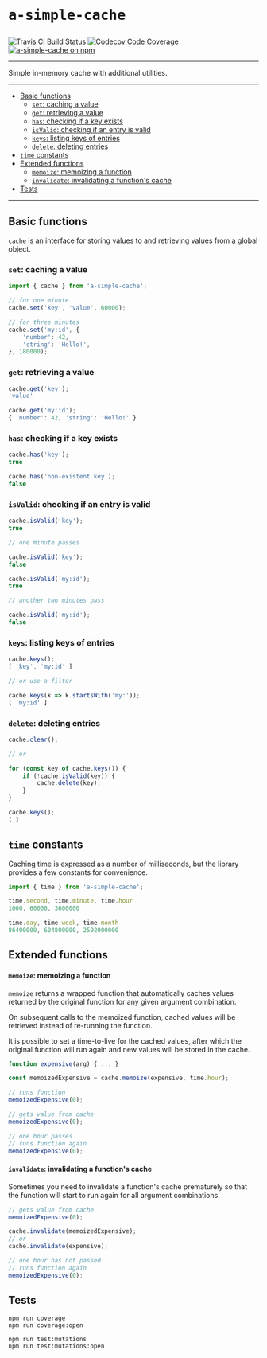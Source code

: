 <h1><pre>a-simple-cache</pre></h1>


[![Travis CI Build Status](https://travis-ci.com/karniol/a-simple-cache.svg?branch=master)](https://travis-ci.com/karniol/a-simple-cache) [![Codecov Code Coverage](https://codecov.io/gh/karniol/a-simple-cache/branch/master/graph/badge.svg)](https://codecov.io/gh/karniol/a-simple-cache) [![a-simple-cache on npm](https://img.shields.io/npm/v/a-simple-cache.svg)](https://npmjs.com/package/a-simple-cache)

<hr>

Simple in-memory cache with additional utilities.

<hr>

- [Basic functions](#basic-functions)
  - [`set`: caching a value](#set-caching-a-value)
  - [`get`: retrieving a value](#get-retrieving-a-value)
  - [`has`: checking if a key exists](#has-checking-if-a-key-exists)
  - [`isValid`: checking if an entry is valid](#isvalid-checking-if-an-entry-is-valid)
  - [`keys`: listing keys of entries](#keys-listing-keys-of-entries)
  - [`delete`: deleting entries](#delete-deleting-entries)
- [`time` constants](#time-constants)
- [Extended functions](#extended-functions)
    - [`memoize`: memoizing a function](#memoize-memoizing-a-function)
    - [`invalidate`: invalidating a function's cache](#invalidate-invalidating-a-functions-cache)
- [Tests](#tests)

<hr>

## Basic functions

`cache` is an interface for storing values to and retrieving values from a global object.

### `set`: caching a value

```ts
import { cache } from 'a-simple-cache';
```
```ts
// for one minute
cache.set('key', 'value', 60000);

// for three minutes
cache.set('my:id', { 
    'number': 42,
    'string': 'Hello!',
}, 180000);
```

### `get`: retrieving a value

```ts
cache.get('key');
'value'

cache.get('my:id');
{ 'number': 42, 'string': 'Hello!' }
```

### `has`: checking if a key exists

```ts
cache.has('key');
true

cache.has('non-existent key');
false
```

### `isValid`: checking if an entry is valid

```ts
cache.isValid('key');
true

// one minute passes

cache.isValid('key');
false

cache.isValid('my:id');
true

// another two minutes pass

cache.isValid('my:id');
false
```

### `keys`: listing keys of entries

```ts
cache.keys();
[ 'key', 'my:id' ]

// or use a filter

cache.keys(k => k.startsWith('my:'));
[ 'my:id' ]
```

### `delete`: deleting entries

```ts
cache.clear();

// or 

for (const key of cache.keys()) {
    if (!cache.isValid(key)) {
        cache.delete(key);
    }
}

cache.keys();
[ ]
```

## `time` constants

Caching time is expressed as a number of milliseconds, but the library provides a few constants for convenience.

```ts
import { time } from 'a-simple-cache';
```
```ts
time.second, time.minute, time.hour
1000, 60000, 3600000

time.day, time.week, time.month
86400000, 604800000, 2592000000
```

## Extended functions

#### `memoize`: memoizing a function

`memoize` returns a wrapped function that automatically caches values returned by the original function for any given argument combination.

On subsequent calls to the memoized function, cached values will be retrieved instead of re-running the function.

It is possible to set a time-to-live for the cached values, after which the original function will run again and new values will be stored in the cache.

```ts
function expensive(arg) { ... }

const memoizedExpensive = cache.memoize(expensive, time.hour);
```
```ts
// runs function
memoizedExpensive(0);

// gets value from cache
memoizedExpensive(0);

// one hour passes
// runs function again
memoizedExpensive(0); 
```

#### `invalidate`: invalidating a function's cache

Sometimes you need to invalidate a function's cache prematurely so that the function will start to run again for all argument combinations.

```ts
// gets value from cache
memoizedExpensive(0);

cache.invalidate(memoizedExpensive);
// or 
cache.invalidate(expensive);

// one hour has not passed
// runs function again
memoizedExpensive(0);
```

## Tests

```
npm run coverage
npm run coverage:open
```

```
npm run test:mutations
npm run test:mutations:open
```
